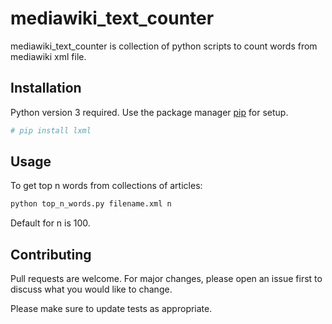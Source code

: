 # mediawiki_text_counter

mediawiki_text_counter is collection of python scripts to count words from mediawiki xml file. 

## Installation

Python version 3 required.
Use the package manager [pip](https://pip.pypa.io/en/stable/) for setup.

```bash
# pip install lxml
```

## Usage

To get top n words from collections of articles:
```python
python top_n_words.py filename.xml n
```
Default for n is 100. 

## Contributing
Pull requests are welcome. For major changes, please open an issue first to discuss what you would like to change.

Please make sure to update tests as appropriate.
